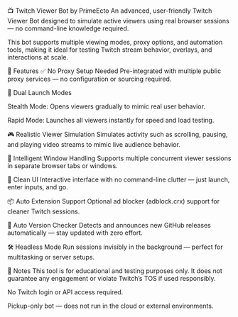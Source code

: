 📺 Twitch Viewer Bot by PrimeEcto
An advanced, user-friendly Twitch Viewer Bot designed to simulate active viewers using real browser sessions — no command-line knowledge required.

This bot supports multiple viewing modes, proxy options, and automation tools, making it ideal for testing Twitch stream behavior, overlays, and interactions at scale.

🔧 Features
✅ No Proxy Setup Needed
Pre-integrated with multiple public proxy services — no configuration or sourcing required.

🚀 Dual Launch Modes

Stealth Mode: Opens viewers gradually to mimic real user behavior.

Rapid Mode: Launches all viewers instantly for speed and load testing.

🎮 Realistic Viewer Simulation
Simulates activity such as scrolling, pausing, and playing video streams to mimic live audience behavior.

🧠 Intelligent Window Handling
Supports multiple concurrent viewer sessions in separate browser tabs or windows.

🧼 Clean UI
Interactive interface with no command-line clutter — just launch, enter inputs, and go.

📦 Auto Extension Support
Optional ad blocker (adblock.crx) support for cleaner Twitch sessions.

🔔 Auto Version Checker
Detects and announces new GitHub releases automatically — stay updated with zero effort.

🛠 Headless Mode
Run sessions invisibly in the background — perfect for multitasking or server setups.

📝 Notes
This tool is for educational and testing purposes only. It does not guarantee any engagement or violate Twitch’s TOS if used responsibly.

No Twitch login or API access required.

Pickup-only bot — does not run in the cloud or external environments.
